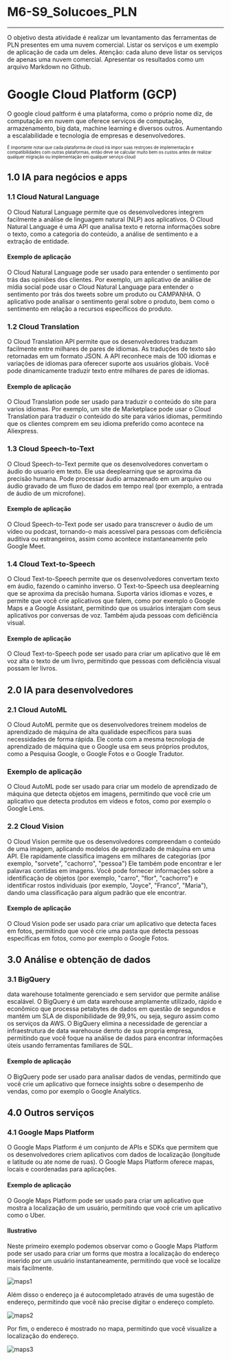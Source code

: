 # M6-S9_Solucoes_PLN

---
O objetivo desta atividade é realizar um levantamento das ferramentas de PLN presentes em uma nuvem comercial. Listar os serviços e um exemplo de aplicação de cada um deles. Atenção: cada aluno deve listar os serviços de apenas uma nuvem comercial. Apresentar os resultados como um arquivo Markdown no Github.

# Google Cloud Platform (GCP)

O google cloud paltform é uma plataforma, como o próprio nome diz, de computação em nuvem que oferece serviços de computação, armazenamento, big data, machine learning e diversos outros. Aumentando a escalabilidade e tecnologia de empresas e desenvolvedores.


<sub><sup>É importante notar que cada plataforma de cloud irá impor suas restrçoes de implementação e compatibilidades com outras plataformas, então deve se calcular muito bem os custos antes de realizar qualquer migração ou implementação em qualquer serviço cloud</sup></sub>


## 1.0 IA para negócios e apps

### 1.1 Cloud Natural Language

O Cloud Natural Language permite que os desenvolvedores integrem facilmente a análise de linguagem natural (NLP) aos aplicativos. O Cloud Natural Language é uma API que analisa texto e retorna informações sobre o texto, como a categoria do conteúdo, a análise de sentimento e a extração de entidade.

#### Exemplo de aplicação

O Cloud Natural Language pode ser usado para entender o sentimento por trás das opiniões dos clientes. Por exemplo, um aplicativo de análise de mídia social pode usar o Cloud Natural Language para entender o sentimento por trás dos tweets sobre um produto ou CAMPANHA. O aplicativo pode analisar o sentimento geral sobre o produto, bem como o sentimento em relação a recursos específicos do produto.

### 1.2 Cloud Translation

O Cloud Translation API permite que os desenvolvedores traduzam facilmente entre milhares de pares de idiomas. As traduções de texto são retornadas em um formato JSON. A API reconhece mais de 100 idiomas e variações de idiomas para oferecer suporte aos usuários globais. Você pode dinamicamente traduzir texto entre milhares de pares de idiomas.

#### Exemplo de aplicação

O Cloud Translation pode ser usado para traduzir o conteúdo do site para varios idiomas. Por exemplo, um site de Marketplace pode usar o Cloud Translation para traduzir o conteúdo do site para vários idiomas, permitindo que os clientes comprem em seu idioma preferido como acontece na Aliexpress.

### 1.3 Cloud Speech-to-Text

O Cloud Speech-to-Text permite que os desenvolvedores convertam o áudio do usuario em texto. Ele usa deeplearning que se aproxima da precisão humana. Pode processar áudio armazenado em um arquivo ou áudio gravado de um fluxo de dados em tempo real (por exemplo, a entrada de áudio de um microfone).

#### Exemplo de aplicação

O Cloud Speech-to-Text pode ser usado para transcrever o áudio de um vídeo ou podcast, tornando-o mais acessível para pessoas com deficiência auditiva ou estrangeiros, assim como acontece instantaneamente pelo Google Meet.

### 1.4 Cloud Text-to-Speech

O Cloud Text-to-Speech permite que os desenvolvedores convertam texto em áudio, fazendo o caminho inverso. O Text-to-Speech usa deeplearning que se aproxima da precisão humana. Suporta vários idiomas e vozes, e permite que você crie aplicativos que falem, como por exemplo o Google Maps e a Google Assistant, permitindo que os usuários interajam com seus aplicativos por conversas de voz. Também ajuda pessoas com deficiência visual.

#### Exemplo de aplicação

O Cloud Text-to-Speech pode ser usado para criar um aplicativo que lê em voz alta o texto de um livro, permitindo que pessoas com deficiência visual possam ler livros.

## 2.0 IA para desenvolvedores

### 2.1 Cloud AutoML

O Cloud AutoML permite que os desenvolvedores treinem modelos de aprendizado de máquina de alta qualidade específicos para suas necessidades de forma rápida. Ele conta com a mesma tecnologia de aprendizado de máquina que o Google usa em seus próprios produtos, como a Pesquisa Google, o Google Fotos e o Google Tradutor.

### Exemplo de aplicação

O Cloud AutoML pode ser usado para criar um modelo de aprendizado de máquina que detecta objetos em imagens, permitindo que você crie um aplicativo que detecta produtos em vídeos e fotos, como por exemplo o Google Lens.

### 2.2 Cloud Vision

O Cloud Vision permite que os desenvolvedores compreendam o conteúdo de uma imagem, aplicando  modelos de aprendizado de máquina em uma API. Ele rapidamente classifica imagens em milhares de categorias (por exemplo, "sorvete", "cachorro", "pessoa") Ele também pode encontrar e ler palavras contidas em imagens. Você pode fornecer informações sobre a identificação de objetos (por exemplo, "carro", "flor", "cachorro") e identificar rostos individuais (por exemplo, "Joyce", "Franco", "Maria"), dando uma classificação para algum padrão que ele encontrar.

#### Exemplo de aplicação

O Cloud Vision pode ser usado para criar um aplicativo que detecta faces em fotos, permitindo que você crie uma pasta que detecta pessoas específicas em fotos, como por exemplo o Google Fotos.

## 3.0 Análise e obtenção de dados

### 3.1 BigQuery

data warehouse totalmente gerenciado e sem servidor que permite análise escalável. O BigQuery é um data warehouse amplamente utilizado, rápido e econômico que processa petabytes de dados em questão de segundos e mantém um SLA de disponibilidade de 99,9%, ou seja, seguro assim como os serviços da AWS. O BigQuery elimina a necessidade de gerenciar a infraestrutura de data warehouse denrto de sua propria empresa, permitindo que você foque na análise de dados para encontrar informações úteis usando ferramentas familiares de SQL.

#### Exemplo de aplicação

O BigQuery pode ser usado para analisar dados de vendas, permitindo que você crie um aplicativo que fornece insights sobre o desempenho de vendas, como por exemplo o Google Analytics.

## 4.0 Outros serviços

### 4.1 Google Maps Platform

O Google Maps Platform é um conjunto de APIs e SDKs que permitem que os desenvolvedores criem aplicativos com dados de localização (longitude e latitude ou ate nome de ruas). O Google Maps Platform oferece mapas, locais e coordenadas para aplicações.

#### Exemplo de aplicação

O Google Maps Platform pode ser usado para criar um aplicativo que mostra a localização de um usuário, permitindo que você crie um aplicativo como o Uber.

#### Ilustrativo

Neste primeiro exemplo podemos observar como o Google Maps Platform pode ser usado para criar um forms que mostra a localização do endereço inserido por um usuário instantaneamente, permitindo que você se localize mais facilmente.

![maps1](https://github.com/VitorMoura01/M6-S9_Solucoes_PLN/tree/main/assets/maps1.png)

Além disso o endereço ja é autocompletado através de uma sugestão de endereço, permitindo que você não precise digitar o endereço completo.

![maps2](https://github.com/VitorMoura01/M6-S9_Solucoes_PLN/tree/main/assets/maps2.png)

Por fim, o endereco é mostrado no mapa, permitindo que você visualize a localização do endereço.

![maps3](https://github.com/VitorMoura01/M6-S9_Solucoes_PLN/tree/main/assets/maps3.png)
